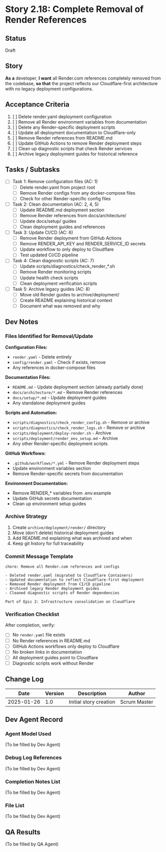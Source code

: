 # Story 2.18: Complete Removal of Render References

## Status
Draft

## Story
**As a** developer,
**I want** all Render.com references completely removed from the codebase,
**so that** the project reflects our Cloudflare-first architecture with no legacy deployment configurations.

## Acceptance Criteria
1. [ ] Delete render.yaml deployment configuration
2. [ ] Remove all Render environment variables from documentation
3. [ ] Delete any Render-specific deployment scripts
4. [ ] Update all deployment documentation to Cloudflare-only
5. [ ] Remove Render references from README.md
6. [ ] Update GitHub Actions to remove Render deployment steps
7. [ ] Clean up diagnostic scripts that check Render services
8. [ ] Archive legacy deployment guides for historical reference

## Tasks / Subtasks
- [ ] Task 1: Remove configuration files (AC: 1)
  - [ ] Delete render.yaml from project root
  - [ ] Remove Render configs from any docker-compose files
  - [ ] Check for other Render-specific config files
- [ ] Task 2: Clean documentation (AC: 2, 4, 5)
  - [ ] Update README.md deployment section
  - [ ] Remove Render references from docs/architecture/
  - [ ] Update docs/setup/ guides
  - [ ] Clean deployment guides and references
- [ ] Task 3: Update CI/CD (AC: 6)
  - [ ] Remove Render deployment from GitHub Actions
  - [ ] Remove RENDER_API_KEY and RENDER_SERVICE_ID secrets
  - [ ] Update workflow to only deploy to Cloudflare
  - [ ] Test updated CI/CD pipeline
- [ ] Task 4: Clean diagnostic scripts (AC: 7)
  - [ ] Update scripts/diagnostics/check_render_*.sh
  - [ ] Remove Render monitoring scripts
  - [ ] Update health check scripts
  - [ ] Clean deployment verification scripts
- [ ] Task 5: Archive legacy guides (AC: 8)
  - [ ] Move old Render guides to archive/deployment/
  - [ ] Create README explaining historical context
  - [ ] Document what was removed and why

## Dev Notes

### Files Identified for Removal/Update

**Configuration Files:**
- `render.yaml` - Delete entirely
- `config/render.yaml` - Check if exists, remove
- Any references in docker-compose files

**Documentation Files:**
- `README.md` - Update deployment section (already partially done)
- `docs/architecture/*.md` - Remove Render references
- `docs/setup/*.md` - Update deployment guides
- Any standalone deployment guides

**Scripts and Automation:**
- `scripts/diagnostics/check_render_config.sh` - Remove or archive
- `scripts/diagnostics/check_render_logs.sh` - Remove or archive
- `scripts/deployment/deploy-render.sh` - Archive
- `scripts/deployment/render_env_setup.md` - Archive
- Any other Render-specific deployment scripts

**GitHub Workflows:**
- `.github/workflows/*.yml` - Remove Render deployment steps
- Update environment variables section
- Remove Render-specific secrets from documentation

**Environment Documentation:**
- Remove RENDER_* variables from .env.example
- Update GitHub secrets documentation
- Clean up environment setup guides

### Archive Strategy
1. Create `archive/deployment/render/` directory
2. Move (don't delete) historical deployment guides
3. Add README.md explaining what was archived and when
4. Keep git history for full traceability

### Commit Message Template
```
chore: Remove all Render.com references and configs

- Deleted render.yaml (migrated to Cloudflare Containers)
- Updated documentation to reflect Cloudflare-first deployment
- Removed Render deployment from CI/CD pipeline
- Archived legacy Render deployment guides
- Cleaned diagnostic scripts of Render dependencies

Part of Epic 2: Infrastructure consolidation on Cloudflare
```

### Verification Checklist
After completion, verify:
- [ ] No `render.yaml` file exists
- [ ] No Render references in README.md
- [ ] GitHub Actions workflows only deploy to Cloudflare
- [ ] No broken links in documentation
- [ ] All deployment guides point to Cloudflare
- [ ] Diagnostic scripts work without Render

## Change Log
| Date | Version | Description | Author |
|------|---------|-------------|--------|
| 2025-01-26 | 1.0 | Initial story creation | Scrum Master |

## Dev Agent Record

### Agent Model Used
(To be filled by Dev Agent)

### Debug Log References
(To be filled by Dev Agent)

### Completion Notes List
(To be filled by Dev Agent)

### File List
(To be filled by Dev Agent)

## QA Results
(To be filled by QA Agent)